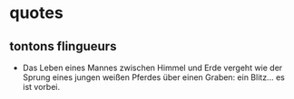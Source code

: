 # quotes

## tontons flingueurs

- Das Leben eines Mannes zwischen Himmel und Erde vergeht
wie der Sprung eines jungen weißen Pferdes über einen Graben:
ein Blitz... es ist vorbei.

